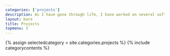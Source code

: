 ```yaml
---
categories: ['projects']
description: As I have gone through life, I have worked on several software projects ...
layout: bare
title: Projects
topmenu: 3
---
```

{% assign selectedcategory = site.categories.projects %}
{% include categorycontents %}